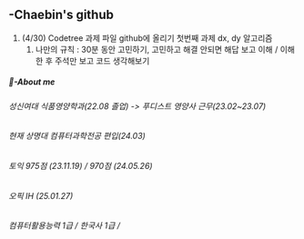 ## -Chaebin's github
1. (4/30) Codetree 과제 파일 github에 올리기 첫번째 과제 dx, dy 알고리즘
   1) 나만의 규칙 : 30분 동안 고민하기, 고민하고 해결 안되면 해답 보고 이해 / 이해한 후 주석만 보고 코드 생각해보기
<!---
Chaeb24/Chaeb24 is a ✨ special ✨ repository because its `README.md` (this file) appears on your GitHub profile.
You can click the Preview link to take a look at your changes.
--->
##### 🧩-About me

###### 성신여대 식품영양학과(22.08 졸업) -> 푸디스트 영양사 근무(23.02~23.07)
###### 현재 상명대 컴퓨터과학전공 편입(24.03)
###### 토익 975점 (23.11.19) / 970점 (24.05.26)
###### 오픽 IH (25.01.27)
###### 컴퓨터활용능력 1급 / 한국사 1급 /
